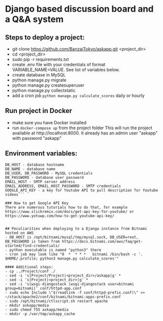 # Django based discussion board and a Q&amp;A system

## Steps to deploy a project:
- git clone https://github.com/BanzaiTokyo/askapp.git <project_dir>
- cd <project_dir>
- sudo pip -r requirements.txt
- create .env file with your credentials of format VARIABLE_NAME=VALUE. See list of variables below.
- create database in MySQL
- python manage.py migrate
- python manage.py createsuperuser
- python manage.py collectstatic
- add a cron job `python manage.py calculate_scores` daily or hourly

## Run project in Docker
- make sure you have Docker installed
- run `docker-compose up` from the project folder
This will run the project available at http://localhost:8000. 
It already has an admin user "askapp" with password "askapp"

## Environment variables:
```DJANGO_SECRET - any random string, a secret key used internally by Django security mechanisms
DB_HOST - database hostname
DB_NAME - database name
DB_USER, DB_PASSWORD - MySQL credentials
DB_PASSWORD - database user password
EMAIL_HOST - SMTP server address
EMAIL_ADDRESS, EMAIL_HOST_PASSWORD - SMTP credentials
GOOGLE_API_KEY - a key for Youtube API to pull description for Youtube videos```

### How to get Google API Key
There are numerous tutorials how to do that, for example
https://www.slickremix.com/docs/get-api-key-for-youtube/ or https://www.yotuwp.com/how-to-get-youtube-api-key/


## Peculiarities when deploying to a Django instance from Bitnami hosted on AWS
- DB_HOST is /opt/bitnami/mysql/tmp/mysql.sock, DB_USER=root, DB_PASSWORD is taken from https://docs.bitnami.com/aws/faq/get-started/find-credentials/
- python executable is named "python3" there
- cron job may look like "0  *  * * *   bitnami /bin/bash -c '. $HOME/.profile; python3 manage.py calculate_scores'"

#### Additional steps:
- cp ../Project/conf ./
- sed -i 's|Project/Project|<project_dir>/askapp|g' *
- sed -i 's|Project|<project_dir>|g' *
- sed -i 's|wsgi-djangostack |wsgi-djangostack user=bitnami group=bitnami|' conf/httpd-app.conf
- sudo echo Include \"$(readlink -f conf/httpd-prefix.conf)\" >> ~/stack/apache2/conf/bitnami/bitnami-apps-prefix.conf
- sudo /opt/bitnami/ctlscript.sh restart apache
- mkdir askapp/media
- sudo chmod 755 askapp/media
- mkdir -p /var/tmp/askapp_cache